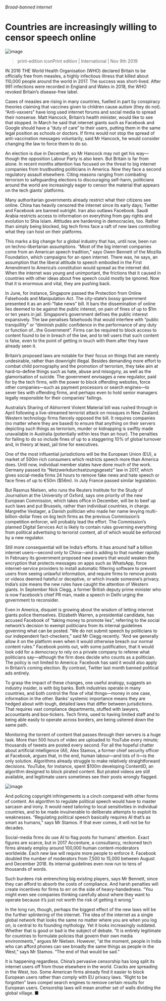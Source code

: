 ###### Broad-banned internet
# Countries are increasingly willing to censor speech online 
![image](images/20191109_IRD001_0.jpg) 
> print-edition iconPrint edition | International | Nov 9th 2019 
IN 2016 THE World Health Organisation (WHO) declared Britain to be officially free from measles, a highly infectious illness that killed about 110,000 people around the world in 2017. The success was short-lived. After 991 infections were recorded in England and Wales in 2018, the WHO revoked Britain’s disease-free label. 
Cases of measles are rising in many countries, fuelled in part by conspiracy theories claiming that vaccines given to children cause autism (they do not). “Anti-vaxxers” have long used internet forums and social media to spread their nonsense. Matt Hancock, Britain’s health minister, would like to see that stopped. In March he said that internet giants such as Facebook and Google should have a “duty of care” to their users, putting them in the same legal position as schools or doctors. If firms would not stop the spread of anti-vaccination messages voluntarily, said Mr Hancock, he would consider changing the law to force them to do so. 
An election is due in December, so Mr Hancock may not get his way—though the opposition Labour Party is also keen. But Britain is far from alone. In recent months attention has focused on the threat to big internet companies from trustbusting politicians in America. Now they face a second regulatory assault elsewhere. Citing reasons ranging from combating terrorism to safeguarding elections to discouraging self-harm, politicians around the world are increasingly eager to censor the material that appears on the tech giants’ platforms. 
Many authoritarian governments already restrict what their citizens see online. China has heavily censored the internet since its early days; Twitter and Facebook are banned outright. Iran also outlaws Facebook. Saudi Arabia restricts access to information on everything from gay rights and evolution to Shia Islam. Attitudes are hardening in democracies, too. Rather than simply being blocked, big tech firms face a raft of new laws controlling what they can host on their platforms. 
This marks a big change for a global industry that has, until now, been run on techno-libertarian assumptions. “Most of the big internet companies come from an American speech tradition,” says Owen Bennett of the Mozilla Foundation, which campaigns for an open internet. There was, he says, an assumption that the liberal attitude to speech embodied in the First Amendment to America’s constitution would spread as the internet did. When the internet was young and unimportant, the frictions that it caused in countries with other ideas about free speech could mostly be ignored. Now that it is enormous and vital, they are pushing back. 
In June, for instance, Singapore passed the Protection from Online Falsehoods and Manipulation Act. The city-state’s bossy government presented it as an anti-“fake news” bill. It bars the dissemination of online lies deemed to be against the public interest, on pain of fines of up to $1m or ten years in jail. Singapore’s government defines the public interest expansively. The law penalises falsehoods that would interfere with “public tranquillity” or “diminish public confidence in the performance of any duty or function of…the Government”. Firms can be required to block access to content found to be in breach of the law, and to tell users that such content is false, even to the point of getting in touch with them after they have already seen it. 
Britain’s proposed laws are notable for their focus on things that are merely undesirable, rather than downright illegal. Besides demanding more effort to combat child pornography and the promotion of terrorism, they take aim at hard-to-define things such as hate, abuse and misogyny, as well as the glamorisation of suicide. The government envisages a new regulator, paid for by the tech firms, with the power to block offending websites, force other companies—such as payment processors or search engines—to sever ties with offending firms, and perhaps even to hold senior managers legally responsible for their companies’ failings. 
Australia’s Sharing of Abhorrent Violent Material bill was rushed through in April following a live-streamed terrorist attack on mosques in New Zealand. Western technology firms fiercely opposed the bill. It requires companies (no matter where they are based) to ensure that anything on their servers depicting such things as terrorism, murder or kidnapping is swiftly made unavailable in Australia (potentially within less than an hour). The penalties for failing to do so include fines of up to a staggering 10% of global turnover and, in theory at least, jail time for executives. 
One of the most influential jurisdictions will be the European Union (EU), a market of 500m rich consumers which restricts speech more than America does. Until now, individual member states have done much of the work. Germany passed its “Netzwerkdurchsetzungsgesetz” law in 2017, which gives social-media firms 24 hours to remove fake news and hate speech or face fines of up to €50m ($56m). In July France passed similar legislation. 
But Rasmus Nielsen, who runs the Reuters Institute for the Study of Journalism at the University of Oxford, says one priority of the new European Commission, which takes office in December, will be to beef up such laws and put Brussels, rather than individual countries, in charge. Margrethe Vestager, a Danish politician who made her name levying multi-billion-dollar fines on big tech firms as the previous Commission’s competition enforcer, will probably lead the effort. The Commission’s planned Digital Services Act is likely to contain rules governing everything from political advertising to terrorist content, all of which would be enforced by a new regulator. 
Still more consequential will be India’s efforts. It has around half a billion internet users—second only to China—and is adding to that number rapidly. In February its government proposed new powers that would weaken the encryption that protects messages on apps such as WhatsApp, force internet-service providers to install automatic filtering software to prevent users from seeing unlawful information, and require firms to remove posts or videos deemed hateful or deceptive, or which invade someone’s privacy. India’s size means the new rules have caught the attention of Western giants. In September Nick Clegg, a former British deputy prime minister who is now Facebook’s chief PR man, made a speech in Delhi urging the government to reconsider. 
Even in America, disquiet is growing about the wisdom of letting internet giants police themselves. Elizabeth Warren, a presidential candidate, has accused Facebook of “taking money to promote lies”, referring to the social network’s decision to exempt politicians from its internal guidelines governing what can be posted. “We do not submit speech by politicians to our independent fact-checkers,” said Mr Clegg recently. “And we generally allow it on the platform even when it would otherwise breach our normal content rules.” Facebook points out, with some justification, that it would look odd for a democracy to rely on a private company to referee what politicians say—although the firm does decide who counts as a politician. The policy is not limited to America: Facebook has said it would also apply in Britain’s coming election. By contrast, Twitter last month banned political ads entirely. 
To grasp the impact of these changes, one useful analogy, suggests an industry insider, is with big banks. Both industries operate in many countries, and both control the flow of vital things—money in one case, information in the other. Banks’ systemic importance means they are hedged about with tough, detailed laws that differ between jurisdictions. That requires vast compliance departments, stuffed with lawyers, accountants and box-tickers. Tech firms, used to having limited staff and to being able easily to operate across borders, are being ushered down the same path. 
Monitoring the torrent of content that passes through their servers is a huge task. More than 500 hours of video are uploaded to YouTube every minute; thousands of tweets are posted every second. For all the hopeful chatter about artificial intelligence (AI), Alex Stamos, a former chief security officer at Facebook, argues that, in the end, human labour—and lots of it—is the only solution. Algorithms already struggle to make relatively straightforward decisions. YouTube, for instance, spent $100m developing ContentID, an algorithm designed to block pirated content. But pirated videos are still available, and legitimate users sometimes see their posts wrongly flagged. 
![image](images/20191109_IRD002_0.jpg) 
And policing copyright infringements is a cinch compared with other forms of content. An algorithm to regulate political speech would have to master sarcasm and irony. It would need tailoring to local sensitivities in individual countries, and to be made invulnerable to deliberate attempts to exploit its weaknesses. “Regulating political speech basically requires AI that’s as smart as humans,” says Mr Stamos. If that ever comes, it will not be for decades. 
Social-media firms do use AI to flag posts for humans’ attention. Exact figures are scarce, but in 2017 Accenture, a consultancy, reckoned tech firms already employ around 100,000 human content-moderators worldwide. Each new law will require more people to enforce it. Facebook doubled the number of moderators from 7,500 to 15,000 between August and December 2018. Its internal guidelines even now run to tens of thousands of words. 
Such burdens risk entrenching big existing players, says Mr Bennett, since they can afford to absorb the costs of compliance. And harsh penalties will create incentives for firms to err on the side of heavy-handedness. “You might even see companies thinking carefully about where they want to operate because it’s just not worth the risk of getting it wrong.” 
In the long run, though, perhaps the biggest effect of the new laws will be the further splintering of the internet. The idea of the internet as a single global network that looks the same no matter where you are when you log on, is central to its founding mythology. Yet it looks increasingly outdated. Whether that is good or bad is the subject of debate. “It is entirely legitimate for countries to formulate policies that govern their own media environments,” argues Mr Nielsen. However, “at the moment, people in India who can afford phones can see broadly the same things as people in the West,” says Mr Stamos. “The end of that would be sad.” 
It is happening regardless. China’s pervasive censorship has long split its internet users off from those elsewhere in the world. Cracks are spreading in the West, too. Some American firms already find it easier to block European users rather than comply with EU privacy laws. “Right to be forgotten” laws compel search engines to remove certain results for European users. Censorship laws will mean another set of walls dividing the global village. ■ 
